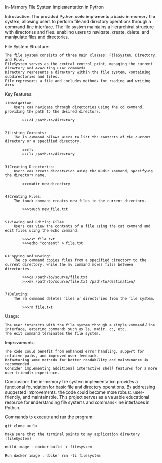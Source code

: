 In-Memory File System Implementation in Python

Introduction:
    The provided Python code implements a basic in-memory file system, allowing users to perform file and directory operations through a command-line interface. The file system maintains a hierarchical structure with directories and files, enabling users to navigate, create, delete, and manipulate files and directories.

File System Structure:

    The file system consists of three main classes: FileSystem, Directory, and File.
    FileSystem serves as the central control point, managing the current directory and executing user commands.
    Directory represents a directory within the file system, containing subdirectories and files.
    File represents a file and includes methods for reading and writing data.

Key Features:

    1)Navigation:
        Users can navigate through directories using the cd command, providing the path to the desired directory.

            >>>cd /path/to/directory


    2)Listing Contents:
        The ls command allows users to list the contents of the current directory or a specified directory.

            >>>ls
            >>>ls /path/to/directory


    3)Creating Directories:
        Users can create directories using the mkdir command, specifying the directory name.

            >>>mkdir new_directory


    4)Creating Files:
        The touch command creates new files in the current directory.

            >>>touch new_file.txt


    5)Viewing and Editing Files:
        Users can view the contents of a file using the cat command and edit files using the echo command.

            >>>cat file.txt
            >>>echo "content" > file.txt


    6)Copying and Moving:
        The cp command copies files from a specified directory to the current directory, while the mv command moves files between directories.

            >>>cp /path/to/source/file.txt
            >>>mv /path/to/source/file.txt /path/to/destination/


    7)Deleting:
        The rm command deletes files or directories from the file system.

            >>>rm file.txt


Usage:

    The user interacts with the file system through a simple command-line interface, entering commands such as ls, mkdir, cd, etc.
    The exit command terminates the file system.

Improvements:

    The code could benefit from enhanced error handling, support for relative paths, and improved user feedback.
    Refactoring some methods for better readability and maintenance is recommended.
    Consider implementing additional interactive shell features for a more user-friendly experience.

Conclusion:
    The in-memory file system implementation provides a functional foundation for basic file and directory operations. By addressing suggested improvements, the code could become more robust, user-friendly, and maintainable. This project serves as a valuable educational resource for understanding file systems and command-line interfaces in Python.



Commands to execute and run the program:

    git clone <url>

    Make sure that the terminal points to my application directory (fileSystem)

    Build Image : docker build -t filesystem

    Run docker image : docker run -ti filesystem
    